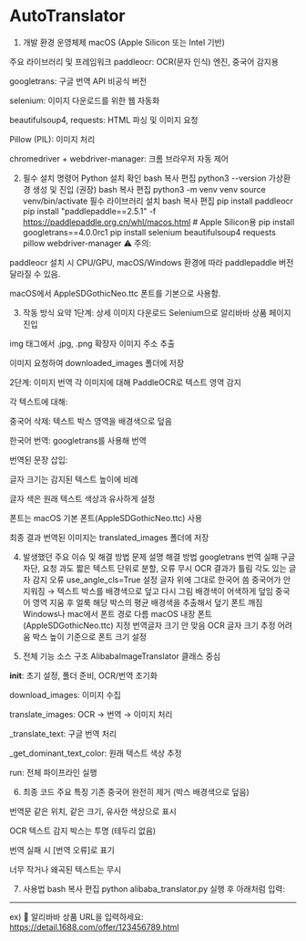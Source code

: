# AutoTranslator
1. 개발 환경
운영체제
macOS (Apple Silicon 또는 Intel 기반)

주요 라이브러리 및 프레임워크
paddleocr: OCR(문자 인식) 엔진, 중국어 감지용

googletrans: 구글 번역 API 비공식 버전

selenium: 이미지 다운로드를 위한 웹 자동화

beautifulsoup4, requests: HTML 파싱 및 이미지 요청

Pillow (PIL): 이미지 처리

chromedriver + webdriver-manager: 크롬 브라우저 자동 제어

2. 필수 설치 명령어
Python 설치 확인
bash
복사
편집
python3 --version
가상환경 생성 및 진입 (권장)
bash
복사
편집
python3 -m venv venv
source venv/bin/activate
필수 라이브러리 설치
bash
복사
편집
pip install paddleocr
pip install "paddlepaddle==2.5.1" -f https://paddlepaddle.org.cn/whl/macos.html  # Apple Silicon용
pip install googletrans==4.0.0rc1
pip install selenium beautifulsoup4 requests pillow webdriver-manager
⚠️ 주의:

paddleocr 설치 시 CPU/GPU, macOS/Windows 환경에 따라 paddlepaddle 버전 달라질 수 있음.

macOS에서 AppleSDGothicNeo.ttc 폰트를 기본으로 사용함.

3. 작동 방식 요약
1단계: 상세 이미지 다운로드
Selenium으로 알리바바 상품 페이지 진입

img 태그에서 .jpg, .png 확장자 이미지 주소 추출

이미지 요청하여 downloaded_images 폴더에 저장

2단계: 이미지 번역
각 이미지에 대해 PaddleOCR로 텍스트 영역 감지

각 텍스트에 대해:

중국어 삭제: 텍스트 박스 영역을 배경색으로 덮음

한국어 번역: googletrans를 사용해 번역

번역된 문장 삽입:

글자 크기는 감지된 텍스트 높이에 비례

글자 색은 원래 텍스트 색상과 유사하게 설정

폰트는 macOS 기본 폰트(AppleSDGothicNeo.ttc) 사용

최종 결과
번역된 이미지는 translated_images 폴더에 저장

4. 발생했던 주요 이슈 및 해결 방법
문제	설명	해결 방법
googletrans 번역 실패	구글 차단, 요청 과도	짧은 텍스트 단위로 분할, 오류 무시
OCR 결과가 틀림	각도 있는 글자 감지 오류	use_angle_cls=True 설정
글자 위에 그대로 한국어 씀	중국어가 안 지워짐	→ 텍스트 박스를 배경색으로 덮고 다시 그림
배경색이 어색하게 덮임	중국어 영역 지움 후 얼룩	해당 박스의 평균 배경색을 추출해서 덮기
폰트 깨짐	Windows나 mac에서 폰트 경로 다름	macOS 내장 폰트(AppleSDGothicNeo.ttc) 지정
번역글자 크기 안 맞음	OCR 글자 크기 추정 어려움	박스 높이 기준으로 폰트 크기 설정

5. 전체 기능 소스 구조
AlibabaImageTranslator 클래스 중심

__init__: 초기 설정, 폴더 준비, OCR/번역 초기화

download_images: 이미지 수집

translate_images: OCR → 번역 → 이미지 처리

_translate_text: 구글 번역 처리

_get_dominant_text_color: 원래 텍스트 색상 추정

run: 전체 파이프라인 실행

6. 최종 코드 주요 특징
기존 중국어 완전히 제거 (박스 배경색으로 덮음)

번역문 같은 위치, 같은 크기, 유사한 색상으로 표시

OCR 텍스트 감지 박스는 투명 (테두리 없음)

번역 실패 시 [번역 오류]로 표기

너무 작거나 왜곡된 텍스트는 무시

7. 사용법
bash
복사
편집
python alibaba_translator.py
실행 후 아래처럼 입력:
---------------------------------------------
ex)
🔗 알리바바 상품 URL을 입력하세요:
https://detail.1688.com/offer/123456789.html
